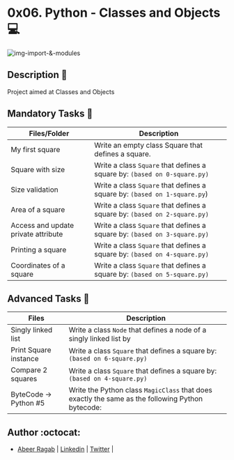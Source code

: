 # 0x06. Python - Classes and Objects :computer:
![img-import-&-modules](https://i.github-camo.com/fe211822532f7c89576111641e856d44f2baaa00/687474703a2f2f692e696d6775722e636f6d2f7455656475544b2e6769663f31)

## Description :ant:

Project aimed at Classes and Objects

## Mandatory Tasks :fax:

| Files/Folder | Description |
| ------------ | ----------- |
| My first square | Write an empty class Square that defines a square. |
| Square with size | Write a class ```Square``` that defines a square by: ```(based on 0-square.py)``` |
| Size validation  | Write a class ```Square``` that defines a square by: ```(based on 1-square.py```) |
| Area of a square | Write a class ```Square``` that defines a square by: ```(based on 2-square.py)``` |
| Access and update private attribute | Write a class ```Square``` that defines a square by: ```(based on 3-square.py)``` |
|  Printing a square | Write a class ```Square``` that defines a square by: ```(based on 4-square.py)``` |
| Coordinates of a square | Write a class ```Square``` that defines a square by: ```(based on 5-square.py)``` |

## Advanced Tasks :light_rail:

| Files | Description |
| ----- | ----------- |
| Singly linked list | Write a class ```Node``` that defines a node of a singly linked list by |
|  Print Square instance  | Write a class ```Square``` that defines a square by: ```(based on 6-square.py)``` |
| Compare 2 squares  | Write a class ```Square``` that defines a square by: ```(based on 4-square.py)``` |
| ByteCode -> Python #5 | Write the Python class ```MagicClass``` that does exactly the same as the following Python bytecode: |

## Author :octocat:

- [Abeer Ragab](https://github.com/Abeer-M-Ali) | [Linkedin](https://www.linkedin.com/in/abeer-ragab-b25872260/) | [Twitter](https://twitter.com/abeerragab5211) | 

